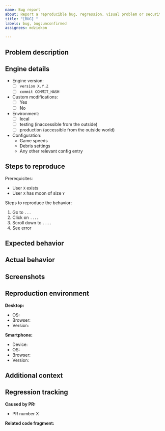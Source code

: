 ```yaml
---
name: Bug report
about: Report a reproducible bug, regression, visual problem or security vulnerability.
title: "[BUG] "
labels: bug, bug:unconfirmed
assignees: mdziekon

---
```


## Problem description

<!--
  [REQUIRED]
  Please provide a clear and concise description of what the bug is.

  Important note: in cases of detected security vulnerabilities, first consider contacting the authors directly (eg. via email) rather than via Github issues.
-->

## Engine details

<!--
  [REQUIRED]
  Please provide details of your game server's instance.

  Remember: providing your secrets (eg. DB passwords) is never recommended nor required!

  Note: In square brackets, type X where the value matches your scenario.
-->

- Engine version: 
    - [ ] `version X.Y.Z` <!-- (eg. `version 1.0.0`) -->
    - [ ] `commit COMMIT_HASH` <!-- (when using dev version, include the local HEAD commit hash, eg. `commit 854fd9c44f8bb3a476e2b7ce449a06435a42eb03`) -->
- Custom modifications:
    - [ ] Yes
    - [ ] No
- Environment:
    - [ ] local
    - [ ] testing (inaccessible from the outside)
    - [ ] production (accessible from the outside world)
- Configuration:
    - Game speeds
    - Debris settings
    - Any other relevant config entry

## Steps to reproduce

Prerequisites:
- User `X` exists
- User `X` has moon of size `Y`

<!--
  [MOSTLY REQUIRED]
  If applicable, include as many details as possible about any prerequisites necessary to start the reproduction. Such details include engine configuration, initial details of an entity (eg. planet, user, fleet row), or your machine's configuration in cases of performance degradation.
-->

Steps to reproduce the behavior:
1. Go to `...`
2. Click on `....`
3. Scroll down to `....`
4. See error

<!--
  [REQUIRED]
  Your bug will get fixed much faster if we can run your steps right away.
  Issues without reproduction steps, code examples or at least minimum details about the circumstances of the problem may be immediately closed as invalid or impossible to reproduce.
-->

## Expected behavior

<!--
  [REQUIRED]
  Please provide a clear and concise description of what you expected to happen.
-->

## Actual behavior

<!--
  [REQUIRED]
  Please provide a clear and concise description of what actually happened when the provided steps were followed.
-->

## Screenshots

<!--
  [OPTIONAL]
  If applicable, add screenshots to help explain your problem.
-->

## Reproduction environment

<!--
  [OPTIONAL]
  If applicable, provide details related to the problem reproduction environment.
  For example, if the reported bug is related to an element being displayed incorrectly, write down as much information as possible about the used browser.
  If you've noticed that a problem is reproducible on one environment, but not the other, write that down as well.
-->

**Desktop:**
 - OS: <!-- [e.g. Windows 10] -->
 - Browser: <!-- [e.g. Chrome, Firefox] -->
 - Version: <!-- [e.g. 22] -->

**Smartphone:**
 - Device: <!-- [e.g. iPhone6] -->
 - OS: <!-- [e.g. iOS8.1] -->
 - Browser: <!-- [e.g. Stock browser, Safari] -->
 - Version: <!-- [e.g. 22] -->

## Additional context

<!--
  [OPTIONAL]
  Add any other context about the problem here.
-->

## Regression tracking

<!--
  [OPTIONAL]
  If you do happen to know (or suspect) which code fragment or introduced Pull Request causes the issue, let us know about that by providing these details here.
-->

**Caused by PR:**
 - PR number X <!-- [eg. #987654321] -->

**Related code fragment:**

<!--
  Code preview linking template:

  https://github.com/mdziekon/UniEngine/blob/<COMMIT_HASH>/<FILE_RELATIVE_PATH>#L<FRAGMENT_START_LINE>-L<FRAGMENT_END_LINE>
-->

